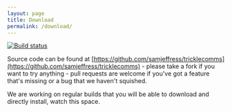 ```yaml
---
layout: page
title: Download
permalink: /download/
---
```


[![Build status](https://ci.appveyor.com/api/projects/status/q583x62apno5s9ax?svg=true)](https://ci.appveyor.com/project/samjeffress/tricklecomms)


Source code can be found at [https://github.com/samjeffress/tricklecomms](https://github.com/samjeffress/tricklecomms) - please take a fork if you want to try anything - pull requests are welcome if you've got a feature that's missing or a bug that we haven't squished.

We are working on regular builds that you will be able to download and directly install, watch this space.